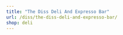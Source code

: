 ```yaml
---
title: "The Diss Deli And Expresso Bar"
url: /diss/the-diss-deli-and-expresso-bar/
shop: deli
---
```

